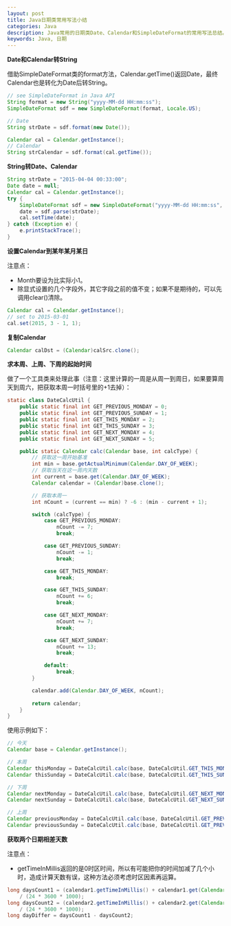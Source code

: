 ```yaml
---
layout: post
title: Java日期类常用写法小结
categories: Java
description: Java常用的日期类Date、Calendar和SimpleDateFormat的常用写法总结。
keywords: Java, 日期
---
```


**Date和Calendar转String**

借助SimpleDateFormat类的format方法，Calendar.getTime()返回Date，最终Calendar也是转化为Date后转String。

```java
// see SimpleDateFormat in Java API
String format = new String("yyyy-MM-dd HH:mm:ss");
SimpleDateFormat sdf = new SimpleDateFormat(format, Locale.US);

// Date
String strDate = sdf.format(new Date());

Calendar cal = Calendar.getInstance();
// Calendar
String strCalendar = sdf.format(cal.getTime());
```

**String转Date、Calendar**

```java
String strDate = "2015-04-04 00:33:00";
Date date = null;
Calendar cal = Calendar.getInstance();
try {
    SimpleDateFormat sdf = new SimpleDateFormat("yyyy-MM-dd HH:mm:ss", Locale.US);
    date = sdf.parse(strDate);
    cal.setTime(date);
} catch (Exception e) {
    e.printStackTrace();
}
```

**设置Calendar到某年某月某日**

注意点：

* Month要设为比实际小1。
* 除显式设置的几个字段外，其它字段之前的值不变；如果不是期待的，可以先调用clear()清除。

```java
Calendar cal = Calendar.getInstance();
// set to 2015-03-01
cal.set(2015, 3 - 1, 1);
```

**复制Calendar**

```java
Calendar calDst = (Calendar)calSrc.clone();
```

**求本周、上周、下周的起始时间**

做了一个工具类来处理此事（注意：这里计算的一周是从周一到周日，如果要算周天到周六，把获取本周一时括号里的+1去掉）：

```java
static class DateCalcUtil {
    public static final int GET_PREVIOUS_MONDAY = 0;
    public static final int GET_PREVIOUS_SUNDAY = 1;
    public static final int GET_THIS_MONDAY = 2;
    public static final int GET_THIS_SUNDAY = 3;
    public static final int GET_NEXT_MONDAY = 4;
    public static final int GET_NEXT_SUNDAY = 5;

    public static Calendar calc(Calendar base, int calcType) {
        // 获取这一周开始基准
        int min = base.getActualMinimum(Calendar.DAY_OF_WEEK); 
        // 获取当天在这一周内天数
        int current = base.get(Calendar.DAY_OF_WEEK); 
        Calendar calendar = (Calendar)base.clone();

        // 获取本周一
        int nCount = (current == min) ? -6 : (min - current + 1);

        switch (calcType) {
            case GET_PREVIOUS_MONDAY:
                nCount -= 7;
                break;

            case GET_PREVIOUS_SUNDAY:
                nCount -= 1;
                break;

            case GET_THIS_MONDAY:
                break;

            case GET_THIS_SUNDAY:
                nCount += 6;
                break;

            case GET_NEXT_MONDAY:
                nCount += 7;
                break;

            case GET_NEXT_SUNDAY:
                nCount += 13;
                break;

            default:
                break;
        }

        calendar.add(Calendar.DAY_OF_WEEK, nCount);
        
        return calendar;
    }
}
```

使用示例如下：

```java
// 今天
Calendar base = Calendar.getInstance();

// 本周
Calendar thisMonday = DateCalcUtil.calc(base, DateCalcUtil.GET_THIS_MONDAY);
Calendar thisSunday = DateCalcUtil.calc(base, DateCalcUtil.GET_THIS_SUNDAY);

// 下周
Calendar nextMonday = DateCalcUtil.calc(base, DateCalcUtil.GET_NEXT_MONDAY);
Calendar nextSunday = DateCalcUtil.calc(base, DateCalcUtil.GET_NEXT_SUNDAY);

// 上周
Calendar previousMonday = DateCalcUtil.calc(base, DateCalcUtil.GET_PREVIOUS_MONDAY);
Calendar previousSunday = DateCalcUtil.calc(base, DateCalcUtil.GET_PREVIOUS_SUNDAY);
```

**获取两个日期相差天数**

注意点：

* getTimeInMillis返回的是0时区时间，所以有可能把你的时间加减了几个小时，造成计算天数有误，这种方法必须考虑时区因素再运算。

```java
long daysCount1 = (calendar1.getTimeInMillis() + calendar1.get(Calendar.ZONE_OFFSET)) 
    / (24 * 3600 * 1000);
long daysCount2 = (calendar2.getTimeInMillis() + calendar2.get(Calendar.ZONE_OFFSET)) 
    / (24 * 3600 * 1000);
long dayDiffer = daysCount1 - daysCount2;
```
